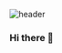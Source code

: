 ![header](https://capsule-render.vercel.app/api?type=rounded&color=gradient&customColorList=2,3,21,22,23&height=200&section=header&text=CH's%20Github%20Profile&fontSize=70&stroke=000000&strokeWidth=2)

### Hi there 👋

<!--
**chlee1234/chlee1234** is a ✨ _special_ ✨ repository because its `README.md` (this file) appears on your GitHub profile.

Here are some ideas to get you started:

- 🔭 I’m currently working on ...
- 🌱 I’m currently learning ...
- 👯 I’m looking to collaborate on ...
- 🤔 I’m looking for help with ...
- 💬 Ask me about ...
- 📫 How to reach me: ...
- 😄 Pronouns: ...
- ⚡ Fun fact: ...
-->
